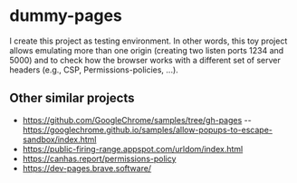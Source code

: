 # dummy-pages

I create this project as testing environment. In other words, this toy project allows emulating more than one origin (creating two listen ports 1234 and 5000) and to check how the browser works with a different set of server headers (e.g., CSP, Permissions-policies, ...).

## Other similar projects
- https://github.com/GoogleChrome/samples/tree/gh-pages -- https://googlechrome.github.io/samples/allow-popups-to-escape-sandbox/index.html
- https://public-firing-range.appspot.com/urldom/index.html
- https://canhas.report/permissions-policy
- https://dev-pages.brave.software/
